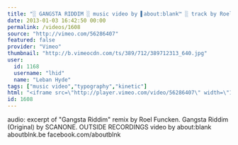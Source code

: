 ```yaml
---
title: "░ GANGSTA RIDDIM ░ music video by ▌about:blank™ ░ track by Roel Funcken"
date: 2013-01-03 16:42:50 00:00
permalink: /videos/1608
source: "http://vimeo.com/56286407"
featured: false
provider: "Vimeo"
thumbnail: "http://b.vimeocdn.com/ts/389/712/389712313_640.jpg"
user:
  id: 1168
  username: "lhid"
  name: "Leban Hyde"
tags: ["music video","typography","kinetic"]
html: "<iframe src=\"http://player.vimeo.com/video/56286407\" width=\"1280\" height=\"720\" frameborder=\"0\" webkitAllowFullScreen mozallowfullscreen allowFullScreen></iframe>"
id: 1608
---
```


audio: excerpt of "Gangsta Riddim" remix by Roel Funcken. Gangsta Riddim (Original) by SCANONE. OUTSIDE RECORDINGS 
video by about:blank aboutblnk.be facebook.com/aboutblnk
